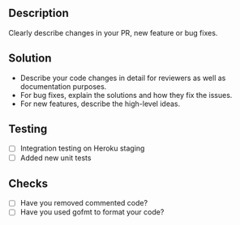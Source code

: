 ## Description
Clearly describe changes in your PR, new feature or bug fixes.

## Solution
* Describe your code changes in detail for reviewers as well as documentation purposes. 
* For bug fixes, explain the solutions and how they fix the issues.
* For new features, describe the high-level ideas.

## Testing
- [ ] Integration testing on Heroku staging
- [ ] Added new unit tests

## Checks
- [ ] Have you removed commented code?
- [ ] Have you used gofmt to format your code?
